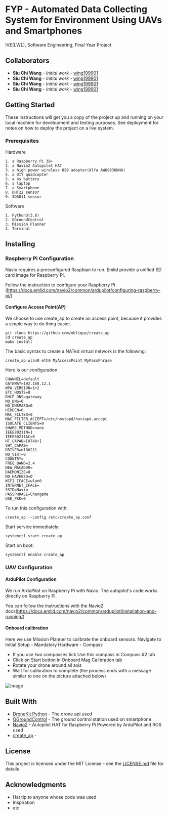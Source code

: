 # FYP - Automated Data Collecting System for Environment Using UAVs and Smartphones

IVE(LWL), Software Engineering, Final Year Project

## Collaborators

* **Siu Chi Wang** - *Initial work* - [wing199901](https://github.com/wing199901)
* **Siu Chi Wang** - *Initial work* - [wing199901](https://github.com/wing199901)
* **Siu Chi Wang** - *Initial work* - [wing199901](https://github.com/wing199901)
* **Siu Chi Wang** - *Initial work* - [wing199901](https://github.com/wing199901)

## Getting Started

These instructions will get you a copy of the project up and running on your local machine for development and testing purposes. See deployment for notes on how to deploy the project on a live system.

### Prerequisites

Hardware

```
1. a Raspberry Pi 3B+
2. a Navio2 Autopilot HAT
3. a high power wireless USB adapter(Alfa AWUS036NHA)
4. a DIY quadcopter
5. a 4s battery
6. a laptop
7. a Smartphone
8. DHT22 sensor
9. SDS011 sensor
```

Software

```
1. Python3(3.8) 
2. QGroundControl
3. Mission Planner
4. Terminal
```

## Installing
### Raspberry Pi Configuration
Navio requires a preconfigured Raspbian to run. Emlid provide a unified SD card image for Raspberry Pi.

Follow the instruction to configure your Raspberry Pi
(https://docs.emlid.com/navio2/common/ardupilot/configuring-raspberry-pi/)

#### Configure Access Point(AP)
We choose to use create_ap to create an access point, because it provides a simple way to do thing easier.

```
git clone https://github.com/oblique/create_ap
cd create_ap
make install
```

The basic syntax to create a NATed virtual network is the following:

```
create_ap wlan0 eth0 MyAccessPoint MyPassPhrase
```

Here is our configuration

```
CHANNEL=default
GATEWAY=192.168.12.1
WPA_VERSION=1+2
ETC_HOSTS=0
DHCP_DNS=gateway
NO_DNS=0
NO_DNSMASQ=0
HIDDEN=0
MAC_FILTER=0
MAC_FILTER_ACCEPT=/etc/hostapd/hostapd.accept
ISOLATE_CLIENTS=0
SHARE_METHOD=none
IEEE80211N=1
IEEE80211AC=0
HT_CAPAB=[HT40+]
VHT_CAPAB=
DRIVER=nl80211
NO_VIRT=0
COUNTRY=
FREQ_BAND=2.4
NEW_MACADDR=
DAEMONIZE=0
NO_HAVEGED=0
WIFI_IFACE=wlan0
INTERNET_IFACE=
SSID=Navio
PASSPHRASE=ChangeMe
USE_PSK=0
```

To run this configuration with:

```
create_ap --config /etc/create_ap.conf
```

Start service immediately:

```
systemctl start create_ap
```

Start on boot:

```
systemctl enable create_ap
```
### UAV Configuration
#### ArduPilot Configuration
We run ArduPilot on Raspberry Pi with Navio. The autopilot's code works directly on Raspberry Pi.

You can follow the instructions with the Navio2 docs(https://docs.emlid.com/navio2/common/ardupilot/installation-and-running/)

#### Onboard calibration
Here we use Mission Planner to calibrate the onboard sensors.
Navigate to Initial Setup - Mandatory Hardware - Compass

* If you use two compasses tick Use this compass in Compass #2 tab
* Click on Start button in Onboard Mag Calibration tab
* Rotate your drone around all axis
* Wait for calibration to complete (the process ends with a message similar to one on the picture attached below)

![image](https://docs.emlid.com/navio2/ardupilot/img/compass-onboard-calibration.png)

## Built With

* [DroneKit Python](https://github.com/dronekit/dronekit-python) - The drone api used
* [QGroundControl](http://qgroundcontrol.com) - The ground control station used on smartphone
* [Navio2](https://emlid.com/navio/) - Autopilot HAT for Raspberry Pi Powered by ArduPilot and ROS used
* [create_ap](https://github.com/oblique/create_ap) - 



## License

This project is licensed under the MIT License - see the [LICENSE.md](LICENSE.md) file for details

## Acknowledgments

* Hat tip to anyone whose code was used
* Inspiration
* etc

